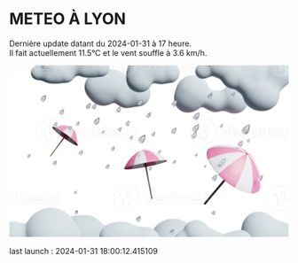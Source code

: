 # METEO À LYON

Dernière update datant du 2024-01-31 à 17 heure.  
Il fait actuellement 11.5°C et le vent souffle à 3.6 km/h.      

![](./.github/rain.png)

last launch : 2024-01-31 18:00:12.415109
